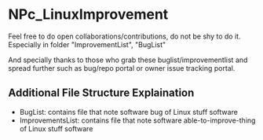 # NPc_LinuxImprovement
Feel free to do open collaborations/contributions, do not be shy to do it. Especially in folder "ImprovementList", "BugList"

And specially thanks to those who grab these buglist/improvementlist and spread further such as bug/repo portal or owner issue tracking portal.

## Additional File Structure Explaination
- BugList: contains file that note software bug of Linux stuff software
- ImprovementsList: contains file that note software able-to-improve-thing of Linux stuff software
